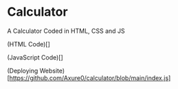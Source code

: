 # Calculator
A Calculator Coded in HTML, CSS and JS

(HTML Code)[]

(JavaScript Code)[]

(Deploying Website)[https://github.com/Axure0/calculator/blob/main/index.js]
